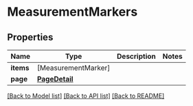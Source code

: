 # MeasurementMarkers

## Properties
Name | Type | Description | Notes
------------ | ------------- | ------------- | -------------
**items** | [MeasurementMarker] |  | 
**page** | [**PageDetail**](PageDetail.md) |  | 

[[Back to Model list]](../README.md#documentation-for-models) [[Back to API list]](../README.md#documentation-for-api-endpoints) [[Back to README]](../README.md)


